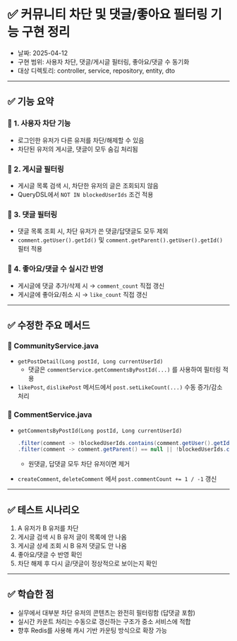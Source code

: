 
# ✅ 커뮤니티 차단 및 댓글/좋아요 필터링 기능 구현 정리

- 날짜: 2025-04-12
- 구현 범위: 사용자 차단, 댓글/게시글 필터링, 좋아요/댓글 수 동기화
- 대상 디렉토리: controller, service, repository, entity, dto

---

## ✅ 기능 요약

### 📌 1. 사용자 차단 기능
- 로그인한 유저가 다른 유저를 차단/해제할 수 있음
- 차단된 유저의 게시글, 댓글이 모두 숨김 처리됨

### 📌 2. 게시글 필터링
- 게시글 목록 검색 시, 차단한 유저의 글은 조회되지 않음
- QueryDSL에서 `NOT IN blockedUserIds` 조건 적용

### 📌 3. 댓글 필터링
- 댓글 목록 조회 시, 차단 유저가 쓴 댓글/답댓글도 모두 제외
- `comment.getUser().getId()` 및 `comment.getParent().getUser().getId()` 필터 적용

### 📌 4. 좋아요/댓글 수 실시간 반영
- 게시글에 댓글 추가/삭제 시 → `comment_count` 직접 갱신
- 게시글에 좋아요/취소 시 → `like_count` 직접 갱신

---

## ✅ 수정한 주요 메서드

### 📄 CommunityService.java

- `getPostDetail(Long postId, Long currentUserId)`
  - 댓글은 `commentService.getCommentsByPostId(...)` 를 사용하여 필터링 적용
- `likePost`, `dislikePost` 메서드에서 `post.setLikeCount(...)` 수동 증가/감소 처리

### 📄 CommentService.java

- `getCommentsByPostId(Long postId, Long currentUserId)`
  ```java
  .filter(comment -> !blockedUserIds.contains(comment.getUser().getId()))
  .filter(comment -> comment.getParent() == null || !blockedUserIds.contains(comment.getParent().getUser().getId()))
  ```
  - 원댓글, 답댓글 모두 차단 유저이면 제거

- `createComment`, `deleteComment` 에서 `post.commentCount += 1 / -1` 갱신

---

## ✅ 테스트 시나리오

1. A 유저가 B 유저를 차단  
2. 게시글 검색 시 B 유저 글이 목록에 안 나옴  
3. 게시글 상세 조회 시 B 유저 댓글도 안 나옴  
4. 좋아요/댓글 수 반영 확인  
5. 차단 해제 후 다시 글/댓글이 정상적으로 보이는지 확인

---

## ✅ 학습한 점

- 실무에서 대부분 차단 유저의 콘텐츠는 완전히 필터링함 (답댓글 포함)
- 실시간 카운트 처리는 수동으로 갱신하는 구조가 중소 서비스에 적합
- 향후 Redis를 사용해 캐시 기반 카운팅 방식으로 확장 가능


